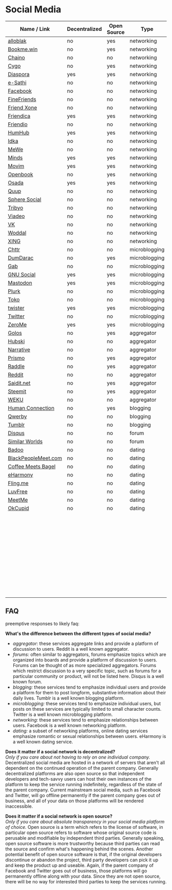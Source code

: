 # Social Media
| Name / Link                                         | Decentralized | Open Source | Type          |
| --------------------------------------------------- | ------------- | ----------- | ------------- |
| [alloblak](https://alloblak.com/)                   | no            | yes         | networking    |
| [Bookme.win](https://bookme.win/)                   | no            | yes         | networking    |
| [Chaino](https://chaino.com/)                       | no            | no          | networking    |
| [Cygo](https://cygo.network/)                       | no            | yes         | networking    |
| [Diaspora](https://diasporafoundation.org/)         | yes           | yes         | networking    |
| [e-Sathi](https://www.e-sathi.com/)                 | no            | no          | networking    |
| [Facebook](https://www.facebook.com/)               | no            | no          | networking    |
| [FineFriends](https://finefriends.nl/)              | no            | no          | networking    |
| [Friend Xone](https://friendxone.com/)              | no            | no          | networking    |
| [Friendica](https://friendi.ca/)                    | yes           | yes         | networking    |
| [Friendio](https://friend.io/)                      | no            | no          | networking    |
| [HumHub](https://www.humhub.org/en)                 | yes           | yes         | networking    |
| [Idka](https://idka.com/)                           | no            | no          | networking    |
| [MeWe](https://mewe.com/)                           | no            | no          | networking    |
| [Minds](https://www.minds.com/)                     | yes           | yes         | networking    |
| [Movim](https://movim.eu/)                          | yes           | yes         | networking    |
| [Openbook](https://openbook.social/)                | no            | yes         | networking    |
| [Osada](http://zotlabs.com/osada/)                  | yes           | yes         | networking    |
| [Quup](http://quup.com/)                            | no            | no          | networking    |
| [Sphere Social](https://sphere.social/)             | no            | no          | networking    |
| [Tribyo](https://tribyo.com/)                       | no            | no          | networking    |
| [Viadeo](http://us.viadeo.com/)                     | no            | no          | networking    |
| [VK](https://vk.com/)                               | no            | no          | networking    |
| [Woddal](https://woddal.com/)                       | no            | no          | networking    |
| [XING](https://xing.com/)                           | no            | no          | networking    |
| [Chttr](https://chttr.co/)                          | no            | no          | microblogging |
| [DumDarac](https://dumdarac.com/)                   | no            | yes         | microblogging |
| [Gab](https://gab.com/)                             | no            | no          | microblogging |
| [GNU Social](https://gnu.io/social/)                | yes           | yes         | microblogging |
| [Mastodon](https://joinmastodon.org/)               | yes           | yes         | microblogging |
| [Plurk](https://plurk.com/)                         | no            | no          | microblogging |
| [Toko](https://toko.tech/)                          | no            | no          | microblogging |
| [twister](http://twister.net.co/)                   | yes           | yes         | microblogging |
| [Twitter](https://twitter.com/)                     | no            | no          | microblogging |
| [ZeroMe](https://github.com/HelloZeroNet/ZeroMe)    | yes           | yes         | microblogging |
| [Golos](https://golos.io/)                          | no            | yes         | aggregator    |
| [Hubski](http://hubski.com/)                        | no            | no          | aggregator    |
| [Narrative](https://narrative.org/)                 | no            | no          | aggregator    |
| [Prismo](https://prismo.xyz/)                       | no            | yes         | aggregator    |
| [Raddle](https://raddle.me/)                        | no            | yes         | aggregator    |
| [Reddit](https://reddit.com/)                       | no            | no          | aggregator    |
| [Saidit.net](https://saidit.net/)                   | no            | yes         | aggregator    |
| [Steemit](https://steemit.com/)                     | no            | yes         | aggregator    |
| [WEKU](https://main.weku.io/)                       | no            | no          | aggregator    |
| [Human Connection](https://human-connection.org/)   | no            | yes         | blogging      |
| [Qwerby](https://qwerby.com/)                       | no            | no          | blogging      |
| [Tumblr](https://tumblr.com/)                       | no            | no          | blogging      |
| [Disqus](https://disqus.com/)                       | no            | no          | forum         |
| [Similar Worlds](https://similarworlds.com/)        | no            | no          | forum         |
| [Badoo](https://badoo.com/)                         | no            | no          | dating        |
| [BlackPeopleMeet.com](https://blackpeoplemeet.com/) | no            | no          | dating        |
| [Coffee Meets Bagel](https://coffeemeetsbagel.com/) | no            | no          | dating        |
| [eHarmony](https://eharmony.com/)                   | no            | no          | dating        |
| [Fling.me](https://fling.me/)                       | no            | no          | dating        |
| [LuvFree](https://luvfree.com/)                     | no            | no          | dating        |
| [MeetMe](https://meetme.com/)                       | no            | no          | dating        |
| [OkCupid](https://okcupid.com/)                     | no            | no          | dating        |
| []() |               |             |               |
| []() |               |             |               |
| []() |               |             |               |
| []() |               |             |               |
| []() |               |             |               |
| []() |               |             |               |
| []() |               |             |               |
| []() |               |             |               |
| []() |               |             |               |
| []() |               |             |               |
| []() |               |             |               |
| []() |               |             |               |
| []() |               |             |               |
| []() |               |             |               |
| []() |               |             |               |
| []() |               |             |               |
| []() |               |             |               |
| []() |               |             |               |
| []() |               |             |               |
| []() |               |             |               |
| []() |               |             |               |
| []() |               |             |               |
| []() |               |             |               |
| []() |               |             |               |
| []() |               |             |               |
| []() |               |             |               |
| []() |               |             |               |
| []() |               |             |               |
| []() |               |             |               |
| []() |               |             |               |
| []() |               |             |               |
| []() |               |             |               |
| []() |               |             |               |
| []() |               |             |               |
| []() |               |             |               |
| []() |               |             |               |
| []() |               |             |               |
| []() |               |             |               |
| []() |               |             |               |
| []() |               |             |               |
| []() |               |             |               |
| []() |               |             |               |
| []() |               |             |               |
| []() |               |             |               |

## FAQ
preemptive responses to likely faq:

**What's the difference between the different types of social media?**  
- *aggregator:* these services aggregate links and provide a platform of discussion to users. Reddit is a well known aggregator.
- *forums:* often similar to aggregators, forums emphasize topics which are organized into boards and provide a platform of discussion to users. Forums can be thought of as more specialized aggregators. Forums which restrict discussion to a very specific topic, such as forums for a particular community or product, will not be listed here. Disqus is a well known forum.
- *blogging:* these services tend to emphasize individual users and provide a platform for them to post longform, substantive information about their daily lives. Tumblr is a well known blogging platform.
- *microblogging:* these services tend to emphasize individual users, but posts on these services are typically limited to small character counts. Twitter is a well known microblogging platform.
- *networking:* these services tend to emphasize relationships between users. Facebook is a well known networking platform.
- *dating:* a subset of networking platforms, online dating services emphasize romantic or sexual relationships between users. eHarmony is a well known dating service.

**Does it matter if a social network is decentralized?**  
*Only if you care about not having to rely on one individual company.* Decentralized social media are hosted in a network of servers that aren't all dependent on the continued operation of the parent company. Generally decentralized platforms are also open source so that independent developers and tech-savvy users can host their own instances of the platform to keep the service running indefinitely, regardless of the state of the parent company. Current mainstream social media, such as Facebook and Twitter, will go offline permanently if the parent company goes out of business, and all of your data on those platforms will be rendered inaccessible.

**Does it matter if a social network is open source?**  
*Only if you care about absolute transparency in your social media platform of choice.* Open source is a term which refers to the license of software, in particular open source refers to software whose original source code is perusable and modifiable by independent third parties. Generally speaking, open source software is more trustworthy because third parties can read the source and confirm what's happening behind the scenes. Another potential benefit of open source software is that, if the original developers discontinue or abandon the project, third party developers can pick it up and keep the product up and useable. Again, if the parent company of Facebook and Twitter goes out of business, those platforms will go permanently offline along with your data. Since they are not open source, there will be no way for interested third parties to keep the services running.
